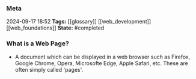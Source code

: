 ### Meta
2024-09-17 18:52
**Tags:** [[glossary]] [[web_development]] [[web_foundations]]
**State:** #completed 

### What is a Web Page?
- A document which can be displayed in a web browser such as Firefox, Google Chrome, Opera, Microsofte Edge, Apple Safari, etc. These are often simply called 'pages'.